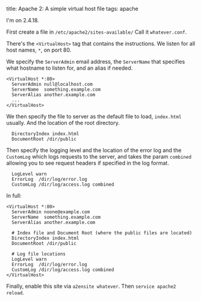 title: Apache 2: A simple virtual host file
tags: apache

I'm on 2.4.18.

First create a file in `/etc/apache2/sites-available/` Call it `whatever.conf`.

There's the `<VirtualHost>` tag that contains the instructions. We listen for all host names, `*`, on port 80.

We specify the `ServerAdmin` email address, the `ServerName` that specifies what hostname to listen for, and an alias if needed.

    <VirtualHost *:80>
      ServerAdmin null@localhost.com
      ServerName  something.example.com
      ServerAlias another.example.com
      ...
    </VirtualHost>

We then specify the file to server as the default file to load, `index.html` usually. And the location of the root directory.

      DirectoryIndex index.html
      DocumentRoot /dir/public

Then specify the logging level and the location of the error log and the `CustomLog` which logs requests to the server, and takes the param `combined` allowing you to see request headers if specified in the log format.

      LogLevel warn
      ErrorLog  /dir/log/error.log
      CustomLog /dir/log/access.log combined

In full:

    <VirtualHost *:80>
      ServerAdmin noone@example.com
      ServerName  something.example.com
      ServerAlias another.example.com
    
      # Index file and Document Root (where the public files are located)
      DirectoryIndex index.html
      DocumentRoot /dir/public
    
      # Log file locations
      LogLevel warn
      ErrorLog  /dir/log/error.log
      CustomLog /dir/log/access.log combined
    </VirtualHost>

Finally, enable this site via `a2ensite whatever`. Then `service apache2 reload`.
